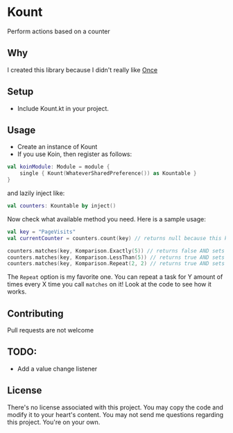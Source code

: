 # Kount

Perform actions based on a counter

## Why

I created this library because I didn't really like [Once](https://github.com/jonfinerty/Once)

## Setup

* Include Kount.kt in your project.


## Usage

* Create an instance of Kount
* If you use Koin, then register as follows:

```Kotlin
val koinModule: Module = module {
    single { Kount(WhateverSharedPreference()) as Kountable }
}
```

and lazily inject like:

```Kotlin
val counters: Kountable by inject()
```

Now check what available method you need. Here is a sample usage:

```Kotlin
val key = "PageVisits"
val currentCounter = counters.count(key) // returns null because this key doesn't exist

counters.matches(key, Komparison.Exactly(5)) // returns false AND sets the value of `key` to 1
counters.matches(key, Komparison.LessThan(5)) // returns true AND sets the value of `key` to 2
counters.matches(key, Komparison.Repeat(2, 2) // returns true AND sets the value of `key` to 3
```

The `Repeat` option is my favorite one. You can repeat a task for Y amount of times every X time you call `matches` on it!
Look at the code to see how it works.


## Contributing

Pull requests are not welcome

## TODO: 

* Add a value change listener

## License

There's no license associated with this project. You may copy the code and modify it to your heart's content. You may not send me questions regarding this project. You're on your own.
